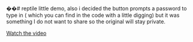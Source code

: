 ��#   r e p t i l e 
 
 little demo,
also i decided the button prompts a password to type in ( which you can find in the code with a little digging)
but it was something I do not want to share so the original will stay private.



[Watch the video](https://github.com/anakin004/retile/raw/main/2024-11-03%2001-30-42.mp4)


